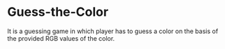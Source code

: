 # Guess-the-Color
It is a guessing game in which player has to guess a color on the basis of the provided RGB values of the color.
